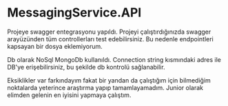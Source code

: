 # MessagingService.API

Projeye swagger entegrasyonu yapıldı. Projeyi çalıştırdığınızda swagger arayüzünden tüm controllerları test edebilirsiniz. Bu nedenle endpointleri kapsayan bir dosya eklemiyorum.

Db olarak NoSql MongoDb kullanıldı. Connection string kısmındaki adres ile DB'ye erişebilirsiniz, bu şekilde db kontrolü sağlanabilir.

Eksiklikler var farkındayım fakat bir yandan da çalıştığım için bilmediğim noktalarda yeterince araştırma yapıp tamamlayamadım. 
Junior olarak elimden gelenin en iyisini yapmaya çalıştım.
